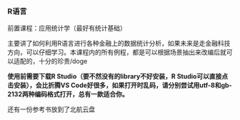 ### R语言

前置课程：应用统计学（最好有统计基础）

主要讲了如何利用R语言进行各种金融上的数据统计分析，如果未来是走金融科技方向，可以仔细学习。本课程内的所有例程，都是可以根据场景抽出来改编后就可以适配的，十分的珍贵/doge

**使用前需要下载R Studio（要不然没有的library不好安装，R Studio可以直接点击安装），会比折腾VS Code好很多，如果打开时乱码，请分别尝试用utf-8和gb-2132两种编码格式打开，总有一款适合你。**

还有一份参考书放到了北航云盘